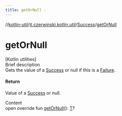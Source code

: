 ```yaml
---
title: getOrNull -
---
```

//[kotlin-util](../../index.md)/[it.czerwinski.kotlin.util](../index.md)/[Success](index.md)/[getOrNull](get-or-null.md)



# getOrNull  
[Kotlin utilities]  
Brief description  
Gets the value of a [Success](index.md) or null if this is a [Failure](../-failure/index.md).  
  


#### Return  
Value of a [Success](index.md) or null.  
  
  
Content  
open override fun [getOrNull](get-or-null.md)(): [T](index.md)?  



